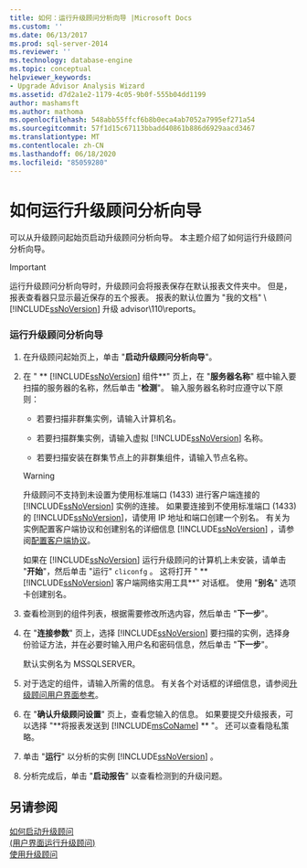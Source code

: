 ```yaml
---
title: 如何：运行升级顾问分析向导 |Microsoft Docs
ms.custom: ''
ms.date: 06/13/2017
ms.prod: sql-server-2014
ms.reviewer: ''
ms.technology: database-engine
ms.topic: conceptual
helpviewer_keywords:
- Upgrade Advisor Analysis Wizard
ms.assetid: d7d2a1e2-1179-4c05-9b0f-555b04dd1199
author: mashamsft
ms.author: mathoma
ms.openlocfilehash: 548abb55ffcf6b8b0eca4ab7052a7995ef271a54
ms.sourcegitcommit: 57f1d15c67113bbadd40861b886d6929aacd3467
ms.translationtype: MT
ms.contentlocale: zh-CN
ms.lasthandoff: 06/18/2020
ms.locfileid: "85059280"
---
```

# <a name="how-to-run-the-upgrade-advisor-analysis-wizard"></a>如何运行升级顾问分析向导
  可以从升级顾问起始页启动升级顾问分析向导。 本主题介绍了如何运行升级顾问分析向导。  
  
> [!IMPORTANT]
>  运行升级顾问分析向导时，升级顾问会将报表保存在默认报表文件夹中。 但是，报表查看器只显示最近保存的五个报表。 报表的默认位置为 "我的文档" \\ [!INCLUDE[ssNoVersion](../../includes/ssnoversion-md.md)] 升级 advisor\110\reports。  
  
### <a name="to-run-the-upgrade-advisor-analysis-wizard"></a>运行升级顾问分析向导  
  
1.  在升级顾问起始页上，单击 "**启动升级顾问分析向导**"。  
  
2.  在 " ** [!INCLUDE[ssNoVersion](../../includes/ssnoversion-md.md)] 组件**" 页上，在 "**服务器名称**" 框中输入要扫描的服务器的名称，然后单击 "**检测**"。 输入服务器名称时应遵守以下原则：  
  
    -   若要扫描非群集实例，请输入计算机名。  
  
    -   若要扫描群集实例，请输入虚拟 [!INCLUDE[ssNoVersion](../../includes/ssnoversion-md.md)] 名称。  
  
    -   若要扫描安装在群集节点上的非群集组件，请输入节点名称。  
  
    > [!WARNING]  
    >  升级顾问不支持到未设置为使用标准端口 (1433) 进行客户端连接的 [!INCLUDE[ssNoVersion](../../includes/ssnoversion-md.md)] 实例的连接。 如果要连接到不使用标准端口 (1433) 的 [!INCLUDE[ssNoVersion](../../includes/ssnoversion-md.md)]，请使用 IP 地址和端口创建一个别名。 有关为实例配置客户端协议和创建别名的详细信息 [!INCLUDE[ssNoVersion](../../includes/ssnoversion-md.md)] ，请参阅[配置客户端协议](../../database-engine/configure-windows/configure-client-protocols.md)。  
    >   
    >  如果在 [!INCLUDE[ssNoVersion](../../includes/ssnoversion-md.md)] 运行升级顾问的计算机上未安装，请单击 "**开始**"，然后单击 "运行" `cliconfg` 。 这将打开 " ** [!INCLUDE[ssNoVersion](../../includes/ssnoversion-md.md)] 客户端网络实用工具**" 对话框。 使用 "**别名**" 选项卡创建别名。  
  
3.  查看检测到的组件列表，根据需要修改所选内容，然后单击 "**下一步**"。  
  
4.  在 "**连接参数**" 页上，选择 [!INCLUDE[ssNoVersion](../../includes/ssnoversion-md.md)] 要扫描的实例，选择身份验证方法，并在必要时输入用户名和密码信息，然后单击 "**下一步**"。  
  
     默认实例名为 MSSQLSERVER。  
  
5.  对于选定的组件，请输入所需的信息。 有关各个对话框的详细信息，请参阅[升级顾问用户界面参考](../../../2014/sql-server/install/upgrade-advisor-user-interface-reference.md)。  
  
6.  在 "**确认升级顾问设置**" 页上，查看您输入的信息。 如果要提交升级报表，可以选择 "**将报表发送到 [!INCLUDE[msCoName](../../includes/msconame-md.md)] ** "。 还可以查看隐私策略。  
  
7.  单击 "**运行**" 以分析的实例 [!INCLUDE[ssNoVersion](../../includes/ssnoversion-md.md)] 。  
  
8.  分析完成后，单击 "**启动报告**" 以查看检测到的升级问题。  
  
## <a name="see-also"></a>另请参阅  
 [如何启动升级顾问](../../../2014/sql-server/install/how-to-launch-upgrade-advisor.md)   
 [&#40;用户界面运行升级顾问&#41;](../../../2014/sql-server/install/running-upgrade-advisor-user-interface.md)   
 [使用升级顾问](../../../2014/sql-server/install/working-with-upgrade-advisor.md)  
  
  
